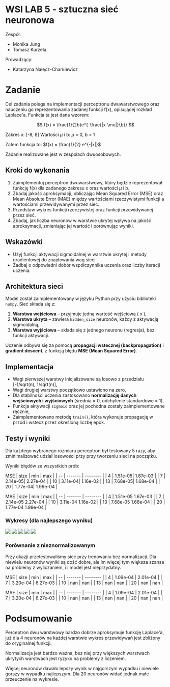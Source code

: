 # WSI LAB 5 - sztuczna sieć neuronowa

Zespół:
- Monika Jung
- Tomasz Kurzela

Prowadzący:
- Katarzyna Nałęcz-Charkiewicz

# Zadanie

Cel zadania polega na implementacji perceptronu dwuwarstwowego oraz nauczeniu go reprezentowania zadanej funkcji f(x), opisującej rozkład Laplace'a. Funkcja ta jest dana wzorem:

$$
f(x) = \frac{1}{2b}e^{-\frac{|x-\mu|}{b}}
$$

Zakres x: [-8, 8]
Wartości $\mu$ i b: $\mu$ = 0, b = 1

Zatem funkcja to: $f(x) = \frac{1}{2} e^{-|x|}$

Zadanie realizowane jest w zespołach dwuosobowych.


## Kroki do wykonania

1. Zaimplementuj perceptron dwuwarstwowy, który będzie reprezentował funkcję f(x) dla zadanego zakresu x oraz wartości  $\mu$ i b.
2. Zbadaj jakość aproksymacji, obliczając Mean Squared Error (MSE) oraz Mean Absolute Error (MAE) między wartościami rzeczywistymi funkcji a wartościami przewidywanymi przez sieć.
3. Przedstaw wykres funkcji rzeczywistej oraz funkcji przewidywanej przez sieć.
4. Zbadaj, jak liczba neuronów w warstwie ukrytej wpływa na jakość aproksymacji, zmieniając jej wartość i porównując wyniki.

## Wskazówki

- Użyj funkcji aktywacji sigmoidalnej w warstwie ukrytej i metody gradientowej do znajdowania wag sieci.
- Zadbaj o odpowiedni dobór współczynnika uczenia oraz liczby iteracji uczenia.


## Architektura sieci

Model został zaimplementowany w języku Python przy użyciu biblioteki `numpy`. Sieć składa się z:

1. **Warstwa wejściowa** – przyjmuje jedną wartość wejściową \( x \),
2. **Warstwa ukryta** – zawiera `hidden_size` neuronów, każdy z aktywacją sigmoidalną,
3. **Warstwa wyjściowa** – składa się z jednego neuronu (regresja), bez funkcji aktywacji.

Uczenie odbywa się za pomocą **propagacji wstecznej (backpropagation)** i **gradient descent**, z funkcją błędu **MSE (Mean Squared Error)**.


## Implementacja

- Wagi pierwszej warstwy inicjalizowane są losowo z przedziału [-1/sqrt(n), 1/sqrt(n)],
- Wagi drugiej warstwy początkowo ustawiono na zero,
- Dla stabilności uczenia zastosowano **normalizację danych wejściowych i wyjściowych** (średnia = 0, odchylenie standardowe = 1),
- Funkcja aktywacji `sigmoid` oraz jej pochodna zostały zaimplementowane ręcznie,
- Zaimplementowano metodę `train()`, która wykonuje propagację w przód i wstecz przez określoną liczbę epok.


## Testy i wyniki

Dla każdego wybranego rozmiaru perceptron był testowany 5 razy, aby zminimalizować udział losowości przy przy tworzeniu sieci na początku.

Wyniki błędów ze wszystkich prób:

MSE
| size | min | max |
| -- | ------- | -------- |
|  4 | 1.51e-05| 1.67e-03 |
|  7 | 2.14e-05| 2.27e-04 |
| 10 | 3.11e-04| 1.16e-02 |
| 13 | 7.68e-05| 1.68e-04 |
| 20 | 1.77e-04| 1.99e-04 |


MAE
| size | min | max |
| -- | ------- | -------- |
|  4 | 1.51e-05 1.67e-03 |
|  7 | 2.14e-05 2.27e-04 |
| 10 | 3.11e-04 1.16e-02 |
| 13 | 7.68e-05 1.68e-04 |
| 20 | 1.77e-04 1.99e-04 |


### Wykresy (dla najlepszego wyniku)

![](plots/normal_size=4.png)
![](plots/normal_size=7.png)
![](plots/normal_size=10.png)
![](plots/normal_size=13.png)
![](plots/normal_size=20.png)


### Porównanie z nieznormalizowanym

Przy okazji przetestowaliśmy sieć przy trenowaniu bez normalizacji.
Dla niewielu neuronów wyniki są dość dobre, ale im więcej tym większa szansa na problemy z wyliczaniem, i i model jest nieprzydatny.

MSE
| size | min | max |
| -- | ------- | -------- |
|  4 | 1.09e-04 | 2.01e-04 |
|  7 | 3.20e-04 | 6.27e-03 |
| 10 | nan | nan |
| 13 | nan | nan |
| 20 | nan | nan |

MAE
| size | min | max |
| -- | ------- | -------- |
|  4 | 1.09e-04 | 2.01e-04 |
|  7 | 3.20e-04 | 6.27e-03 |
| 10 | nan | nan |
| 13 | nan | nan |
| 20 | nan | nan |


# Podsumowanie

Perceptron dwu warstwowy bardzo dobrze aproksymuje funkcję Laplace'a, już dla 4 neuronów na każdej warstwie wykres przewidywań jest zbliżony do oryginalnej funkcji.

Normalizacja jest bardzo ważna, bez niej przy większych warstwach ukrytych warstwach jest ryzyko na problemy z liczeniem.

Więcej neuronów dawało lepszy wynik w najgorszym wypadku i niewiele gorszy w wypadku najlepszym. Dla 20 neuronów widać jednak małe przeuczenie na wykresie.



